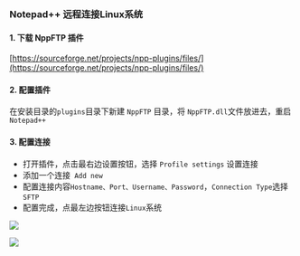 ### Notepad++ 远程连接Linux系统
 
#### 1. 下载 NppFTP 插件
[https://sourceforge.net/projects/npp-plugins/files/](https://sourceforge.net/projects/npp-plugins/files/)


#### 2. 配置插件
在安装目录的`plugins`目录下新建 `NppFTP` 目录，将 `NppFTP.dll`文件放进去，重启 `Notepad++ `


#### 3. 配置连接
* 打开插件，点击最右边设置按钮，选择 `Profile settings` 设置连接
* 添加一个连接` Add new` 
* 配置连接内容`Hostname、Port、Username、Password`，`Connection Type`选择`SFTP`
* 配置完成，点最左边按钮连接`Linux`系统

![](https://fgq233.github.io/imgs/linux/nppftp1.png)

![](https://fgq233.github.io/imgs/linux/nppftp2.png)